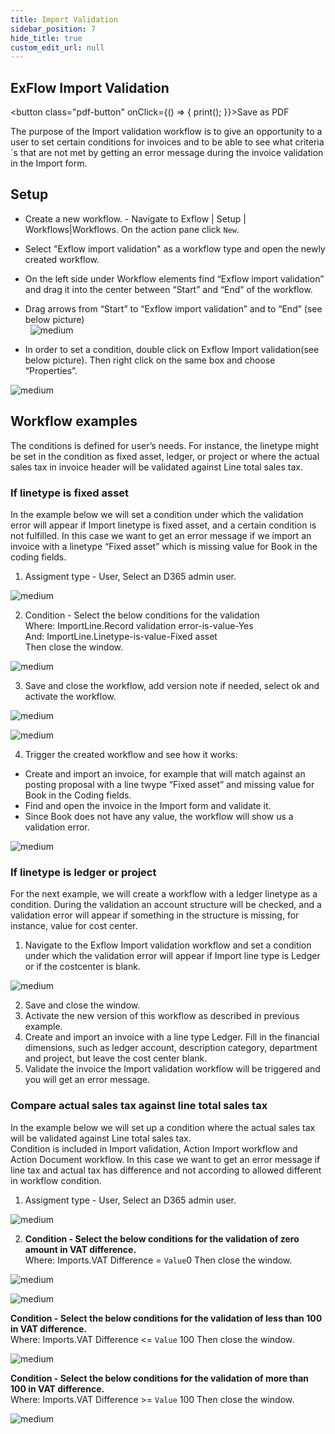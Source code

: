 ```yaml
---
title: Import Validation
sidebar_position: 7
hide_title: true
custom_edit_url: null
---
```

## ExFlow Import Validation 
<button class="pdf-button" onClick={() => { print(); }}>Save as PDF</button>

The purpose of the Import validation workflow is to give an opportunity to a user to set certain conditions for invoices and to be able to see what criteria´s that are not met by getting an error message during the invoice validation in the Import form.

## Setup
- Create a new workflow. - Navigate to Exflow | Setup | Workflows|Workflows. On the action pane click `New`.
- Select "Exflow import validation" as a workflow type and open the newly created workflow.
- On the left side under Workflow elements find “Exflow import validation” and drag it into the center between “Start” and “End” of the workflow. 
- Drag arrows from “Start” to “Exflow import validation” and to “End” (see below picture)<br/>
 
![medium](@site/static/img/media/image501.png)

- In order to set a condition, double click on Exflow Import validation(see below picture). Then right click on the same box and choose “Properties”. 

![medium](@site/static/img/media/image502.png)

## Workflow examples
The conditions is defined for user’s needs. For instance, the linetype might be set in the condition as fixed asset, ledger, or project or where the actual sales tax in invoice header will be validated against Line total sales tax.

### If linetype is fixed asset
In the example below we will set a condition under which the validation error will appear if Import linetype is fixed asset, and a certain condition is not fulfilled. In this case we want to get an error message if we import an invoice with a linetype “Fixed asset” which is missing value for Book in the coding fields.<br/>

1. Assigment type - User, Select an D365 admin user.<br/>

![medium](@site/static/img/media/image503.png)

2. Condition - Select the below conditions for the validation<br/>
Where: ImportLine.Record validation error-is-value-Yes<br/>
And: ImportLine.Linetype-is-value-Fixed asset<br/>
Then close the window.<br/>

![medium](@site/static/img/media/image504.png)

3. Save and close the workflow, add version note if needed, select ok and activate the workflow.<br/>

![medium](@site/static/img/media/image505.png)


![medium](@site/static/img/media/image506.png)

4. Trigger the created workflow and see how it works:

- Create and import an invoice, for example that will match against an posting proposal with a line twype “Fixed asset” and missing value for Book in the Coding fields.<br/>
- Find and open the invoice in the Import form and validate it.<br/>
- Since Book does not have any value, the workflow will show us a validation error.<br/>
 
![medium](@site/static/img/media/image507.png)

### If linetype is ledger or project
For the next example, we will create a workflow with a ledger linetype as a condition. During the validation an account structure will be checked, and a validation error will appear if something in the structure is missing, for instance, value for cost center.<br/>
1. Navigate to the Exflow Import validation workflow and set a condition under which the validation error will appear if Import line type is Ledger or if the costcenter is blank.<br/>

![medium](@site/static/img/media/image508.png)

2. Save and close the window.<br/>
3. Activate the new version of this workflow as described in previous example.<br/>
4. Create and import an invoice with a line type Ledger. Fill in the financial dimensions, such as ledger account, description category, department and project, but leave the cost center blank.<br/>
5. Validate the invoice the Import validation workflow will be triggered and you will get an error message.<br/>

### Compare actual sales tax against line total sales tax
In the example below we will set up a condition where the actual sales tax will be validated against Line total sales tax.<br/>
Condition is included in Import validation, Action Import workflow and Action Document workflow. In this case we want to get an error message if line tax and actual tax has difference and not according to allowed different in workflow condition.<br/>

1. Assigment type - User, Select an D365 admin user.<br/>

![medium](@site/static/img/media/image602.png)

2. **Condition - Select the below conditions for the validation of zero amount in VAT difference.**<br/>
Where: Imports.VAT Difference = `Value`0
Then close the window.<br/>

![medium](@site/static/img/media/image603.png)

![medium](@site/static/img/media/image604.png)


**Condition - Select the below conditions for the validation of less than 100 in VAT difference.**<br/>
Where: Imports.VAT Difference <= `Value` 100
Then close the window.<br/>

![medium](@site/static/img/media/image605.png)

**Condition - Select the below conditions for the validation of more than 100 in VAT difference.**<br/>
Where: Imports.VAT Difference >= `Value` 100
Then close the window.<br/>

![medium](@site/static/img/media/image606.png)

